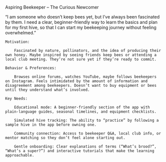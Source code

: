 Aspiring Beekeeper – The Curious Newcomer

“I am someone who doesn’t keep bees yet, but I’ve always been fascinated by them. I need a clear, beginner-friendly way to learn the basics and plan for my first hive, so that I can start my beekeeping journey without feeling overwhelmed.”

    Motivation: 
    
        Fascinated by nature, pollinators, and the idea of producing their own honey. Maybe inspired by seeing friends keep bees or attending a local club meeting. They’re not sure yet if they’re ready to commit.

    Behavior & Preferences: 
    
        Browses online forums, watches YouTube, maybe follows beekeepers on Instagram. Feels intimidated by the amount of information and disagreement among beekeepers. Doesn’t want to buy equipment or bees until they understand what’s involved.

    Key Needs:

        Educational mode: A beginner-friendly section of the app with plain-language guides, seasonal timelines, and equipment checklists.

        Simulated hive tracking: The ability to “practice” by following a sample hive in the app before owning one.

        Community connection: Access to beekeeper Q&A, local club info, or mentor matching so they don’t feel alone starting out.

        Gentle onboarding: Clear explanations of terms (“What’s brood?”, “What’s a super?”) and interactive tutorials that make the learning approachable.
